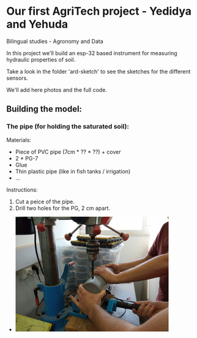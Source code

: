 # Our first AgriTech project - Yedidya and Yehuda
Bilingual studies - Agronomy and Data


In this project we'll build an esp-32 based instrument for measuring hydraulic properties of soil. 

Take a look in the folder 'ard-sketch' to see the sketches for the different sensors. 

We'll add here photos and the full code.

## Building the model:

### The pipe (for holding the saturated soil):

Materials:
* Piece of PVC pipe (7cm * ?? * ??) + cover
* 2 * PG-7
* Glue
* Thin plastic pipe (like in fish tanks / irrigation)
* ...

Instructions:
1. Cut a peice of the pipe.
2. Drill two holes for the PG, 2 cm apart. 
* <img src="images/drilling_holes_inPipe_forPG.jpg" alt="drawing" width="400"/>

